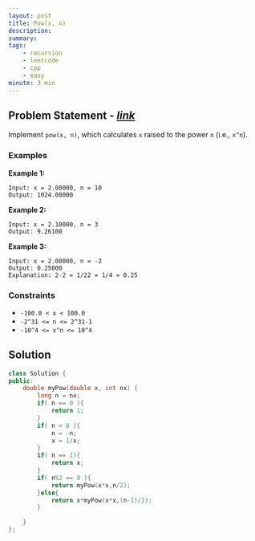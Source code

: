 ```yaml
---
layout: post
title: Pow(x, n)
description: 
summary: 
tags:
    - recursion
    - leetcode
    - cpp
    - easy
minute: 3 min
---
```


## Problem Statement - [*link*](https://leetcode.com/problems/powx-n/)
Implement `pow(x, n)`, which calculates `x` raised to the power `n` (i.e., `x^n`).

### Examples
**Example 1:**
```
Input: x = 2.00000, n = 10
Output: 1024.00000
```

**Example 2:**
```
Input: x = 2.10000, n = 3
Output: 9.26100
```

**Example 3:**
```
Input: x = 2.00000, n = -2
Output: 0.25000
Explanation: 2-2 = 1/22 = 1/4 = 0.25
```
### Constraints
+ `-100.0 < x < 100.0`
+ `-2^31 <= n <= 2^31-1`
+ `-10^4 <= x^n <= 10^4`

## Solution
```cpp
class Solution {
public:
    double myPow(double x, int nx) {
        long n = nx;
        if( n == 0 ){
            return 1;
        }
        if( n < 0 ){
            n = -n;
            x = 1/x;
        }
        if( n == 1){
            return x;
        }
        if( n%2 == 0 ){
            return myPow(x*x,n/2);
        }else{
            return x*myPow(x*x,(n-1)/2);
        }

    }
};
```
